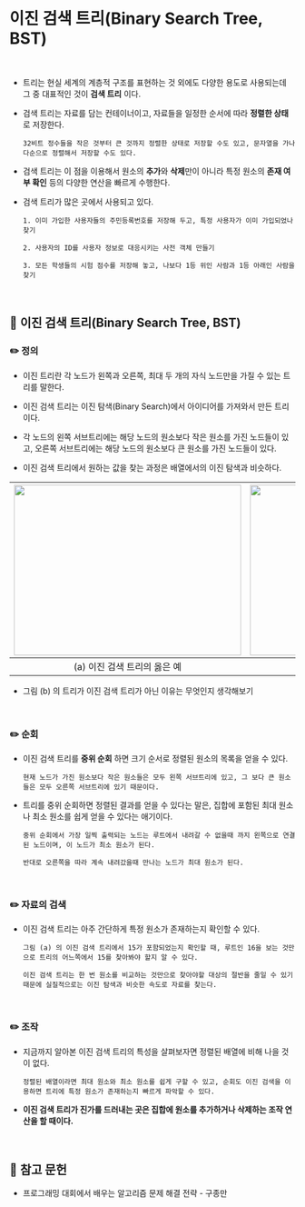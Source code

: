 # 이진 검색 트리(Binary Search Tree, BST)

<br>

* 트리는 현실 세계의 계층적 구조를 표현하는 것 외에도 다양한 용도로 사용되는데 그 중 대표적인 것이 **검색 트리** 이다.

* 검색 트리는 자료를 담는 컨테이너이고, 자료들을 일정한 순서에 따라 **정렬한 상태**로 저장한다.

    `32비트 정수들을 작은 것부터 큰 것까지 정렬한 상태로 저장할 수도 있고, 문자열을 가나다순으로 정렬해서 저장할 수도 있다.`

* 검색 트리는 이 점을 이용해서 원소의 **추가**와 **삭제**만이 아니라 특정 원소의 **존재 여부 확인** 등의 다양한 연산을 빠르게 수행한다.

* 검색 트리가 많은 곳에서 사용되고 있다.

    `1. 이미 가입한 사용자들의 주민등록번호를 저장해 두고, 특정 사용자가 이미 가입되었나 찾기`

    `2. 사용자의 ID를 사용자 정보로 대응시키는 사전 객체 만들기`

    `3. 모든 학생들의 시험 점수를 저장해 놓고, 나보다 1등 위인 사람과 1등 아래인 사람을 찾기`

<br>

## :book: 이진 검색 트리(Binary Search Tree, BST)

### :pencil2: 정의

* 이진 트리란 각 노드가 왼쪽과 오른쪽, 최대 두 개의 자식 노드만을 가질 수 있는 트리를 말한다.

* 이진 검색 트리는 이진 탐색(Binary Search)에서 아이디어를 가져와서 만든 트리이다.

* 각 노드의 왼쪽 서브트리에는 해당 노드의 원소보다 작은 원소를 가진 노드들이 있고, 오른쪽 서브트리에는 해당 노드의 원소보다 큰 원소를 가진 노드들이 있다.

* 이진 검색 트리에서 원하는 값을 찾는 과정은 배열에서의 이진 탐색과 비슷하다.

| <img src="https://github.com/bestdevhyo1225/image_repository/blob/master/image-20190805122252217.png?raw=true" width="400" height="300"> | <img src="https://github.com/bestdevhyo1225/image_repository/blob/master/image-20190805122011604.png?raw=true" width="400" height="300"> |
| :-------------------: | :---------------------: |
| (a) 이진 검색 트리의 옳은 예 | (b) 이진 검색 트리의 잘못된 예 |

* 그림 (b) 의 트리가 이진 검색 트리가 아닌 이유는 무엇인지 생각해보기

<br>

### :pencil2: 순회

* 이진 검색 트리를 **중위 순회** 하면 크기 순서로 정렬된 원소의 목록을 얻을 수 있다.

    `현재 노드가 가진 원소보다 작은 원소들은 모두 왼쪽 서브트리에 있고, 그 보다 큰 원소들은 모두 오른쪽 서브트리에 있기 때문이다.`

* 트리를 중위 순회하면 정렬된 결과를 얻을 수 있다는 말은, 집합에 포함된 최대 원소나 최소 원소를 쉽게 얻을 수 있다는 애기이다.

    `중위 순회에서 가장 일찍 출력되는 노드는 루트에서 내려갈 수 없을때 까지 왼쪽으로 연결된 노드이며, 이 노드가 최소 원소가 된다.`

    `반대로 오른쪽을 따라 계속 내려갔을때 만나는 노드가 최대 원소가 된다.`

<br>

### :pencil2: 자료의 검색

* 이진 검색 트리는 아주 간단하게 특정 원소가 존재하는지 확인할 수 있다.

    `그림 (a) 의 이진 검색 트리에서 15가 포함되었는지 확인할 때, 루트인 16을 보는 것만으로 트리의 어느쪽에서 15를 찾아봐야 할지 알 수 있다.` 
    
    `이진 검색 트리는 한 번 원소를 비교하는 것만으로 찾아야할 대상의 절반을 줄일 수 있기 때문에 실질적으로는 이진 탐색과 비슷한 속도로 자료를 찾는다.`

<br>

### :pencil2: 조작

* 지금까지 알아본 이진 검색 트리의 특성을 살펴보자면 정렬된 배열에 비해 나을 것이 없다.

    `정렬된 배열이라면 최대 원소와 최소 원소를 쉽게 구할 수 있고, 순회도 이진 검색을 이용하면 트리에 특정 원소가 존재하는지 빠르게 파악할 수 있다.`

* **이진 검색 트리가 진가를 드러내는 곳은 집합에 원소를 추가하거나 삭제하는 조작 연산을 할 때이다.**

<br>

## :bookmark: 참고 문헌

* 프로그래밍 대회에서 배우는 알고리즘 문제 해결 전략 - 구종만